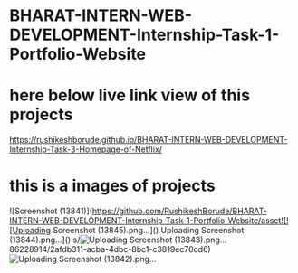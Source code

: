 # BHARAT-INTERN-WEB-DEVELOPMENT-Internship-Task-1-Portfolio-Website


# here below live link view of this projects

https://rushikeshborude.github.io/BHARAT-INTERN-WEB-DEVELOPMENT-Internship-Task-3-Homepage-of-Netflix/


# this is a images of projects 

![Screenshot (13841)](https://github.com/RushikeshBorude/BHARAT-INTERN-WEB-DEVELOPMENT-Internship-Task-1-Portfolio-Website/asset![![Uploading Screenshot (13845).png…]()
Uploading Screenshot (13844).png…]()
s/![Uploading Screenshot (13843).png…]()
86228914/2afdb311-acba-4dbc-8bc1-c3819ec70cd6)
![Uploading Screenshot (13842).png…]()
